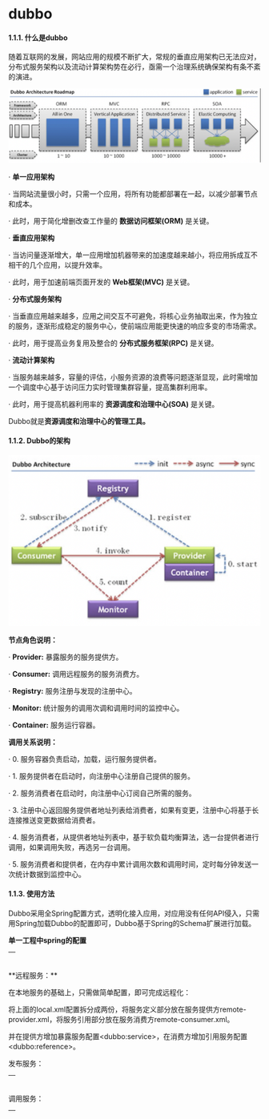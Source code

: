 # dubbo

#### 1.1.1.                  什么是dubbo

随着互联网的发展，网站应用的规模不断扩大，常规的垂直应用架构已无法应对，分布式服务架构以及流动计算架构势在必行，亟需一个治理系统确保架构有条不紊的演进。

![](../../.gitbook/assets/image%20%2841%29.png)

·       **单一应用架构**

·       当网站流量很小时，只需一个应用，将所有功能都部署在一起，以减少部署节点和成本。

·       此时，用于简化增删改查工作量的 **数据访问框架\(ORM\)** 是关键。

·       **垂直应用架构**

·       当访问量逐渐增大，单一应用增加机器带来的加速度越来越小，将应用拆成互不相干的几个应用，以提升效率。

·       此时，用于加速前端页面开发的 **Web框架\(MVC\)** 是关键。

·       **分布式服务架构**

·       当垂直应用越来越多，应用之间交互不可避免，将核心业务抽取出来，作为独立的服务，逐渐形成稳定的服务中心，使前端应用能更快速的响应多变的市场需求。

·       此时，用于提高业务复用及整合的 **分布式服务框架\(RPC\)** 是关键。

·       **流动计算架构**

·       当服务越来越多，容量的评估，小服务资源的浪费等问题逐渐显现，此时需增加一个调度中心基于访问压力实时管理集群容量，提高集群利用率。

·       此时，用于提高机器利用率的 **资源调度和治理中心\(SOA\)** 是关键。

Dubbo就是**资源调度和治理中心的管理工具。**

#### 1.1.2.                  Dubbo的架构

![](../../.gitbook/assets/image%20%2887%29.png)

**节点角色说明：**

·       **Provider:** 暴露服务的服务提供方。

·       **Consumer:** 调用远程服务的服务消费方。

·       **Registry:** 服务注册与发现的注册中心。

·       **Monitor:** 统计服务的调用次调和调用时间的监控中心。

·       **Container:** 服务运行容器。

**调用关系说明：**

·       0. 服务容器负责启动，加载，运行服务提供者。

·       1. 服务提供者在启动时，向注册中心注册自己提供的服务。

·       2. 服务消费者在启动时，向注册中心订阅自己所需的服务。

·       3. 注册中心返回服务提供者地址列表给消费者，如果有变更，注册中心将基于长连接推送变更数据给消费者。

·       4. 服务消费者，从提供者地址列表中，基于软负载均衡算法，选一台提供者进行调用，如果调用失败，再选另一台调用。

·       5. 服务消费者和提供者，在内存中累计调用次数和调用时间，定时每分钟发送一次统计数据到监控中心。

#### 1.1.3.                  使用方法

Dubbo采用全Spring配置方式，透明化接入应用，对应用没有任何API侵入，只需用Spring加载Dubbo的配置即可，Dubbo基于Spring的Schema扩展进行加载。

**单一工程中spring的配置**

<table>
  <thead>
    <tr>
      <th style="text-align:left">
        <p>
          <bean id="xxxService" class="com.xxx.XxxServiceImpl" />
        </p>
        <p>
          <bean id="xxxAction" class="com.xxx.XxxAction">
        </p>
        <p>
          <property name="xxxService" ref="xxxService" />
        </p>
        <p>
          </bean>
        </p>
      </th>
    </tr>
  </thead>
  <tbody></tbody>
</table>**远程服务：**

在本地服务的基础上，只需做简单配置，即可完成远程化：

将上面的local.xml配置拆分成两份，将服务定义部分放在服务提供方remote-provider.xml，将服务引用部分放在服务消费方remote-consumer.xml。

并在提供方增加暴露服务配置&lt;dubbo:service&gt;，在消费方增加引用服务配置&lt;dubbo:reference&gt;。

发布服务：

<table>
  <thead>
    <tr>
      <th style="text-align:left">
        <p>
          <!-- 和本地服务一样实现远程服务 -->
        </p>
        <p>
          <bean id="xxxService" class="com.xxx.XxxServiceImpl" />
        </p>
        <p>
          <!-- 增加暴露远程服务配置 -->
        </p>
        <p>
          <dubbo:service interface="com.xxx.XxxService" ref="xxxService" />
        </p>
      </th>
    </tr>
  </thead>
  <tbody></tbody>
</table>调用服务：

<table>
  <thead>
    <tr>
      <th style="text-align:left">
        <p>
          <!-- 增加引用远程服务配置 -->
        </p>
        <p>
          <dubbo:reference id="xxxService" interface="com.xxx.XxxService" />
        </p>
        <p>
          <!-- 和本地服务一样使用远程服务 -->
        </p>
        <p>
          <bean id="xxxAction" class="com.xxx.XxxAction">
        </p>
        <p>
          <property name="xxxService" ref="xxxService" />
        </p>
        <p>
          </bean>
        </p>
      </th>
    </tr>
  </thead>
  <tbody></tbody>
</table>